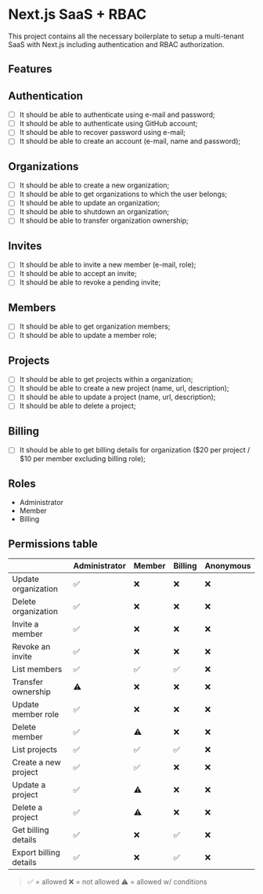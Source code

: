 # Next.js SaaS + RBAC

This project contains all the necessary boilerplate to setup a multi-tenant SaaS with Next.js including authentication and RBAC authorization.

## Features

## Authentication

- [ ] It should be able to authenticate using e-mail and password;
- [ ] It should be able to authenticate using GitHub account;
- [ ] It should be able to recover password using e-mail;
- [ ] It should be able to create an account (e-mail, name and password);

## Organizations

- [ ] It should be able to create a new organization;
- [ ] It should be able to get organizations to which the user belongs;
- [ ] It should be able to update an organization;
- [ ] It should be able to shutdown an organization;
- [ ] It should be able to transfer organization ownership;

## Invites

- [ ] It should be able to invite a new member (e-mail, role);
- [ ] It should be able to accept an invite;
- [ ] It should be able to revoke a pending invite;

## Members

- [ ] It should be able to get organization members;
- [ ] It should be able to update a member role;

## Projects

- [ ] It should be able to get projects within a organization;
- [ ] It should be able to create a new project (name, url, description);
- [ ] It should be able to update a project (name, url, description);
- [ ] It should be able to delete a project;

## Billing

- [ ] It should be able to get billing details for organization ($20 per project / $10 per member excluding billing role);

## Roles

- Administrator
- Member
- Billing

## Permissions table

|                      | Administrator | Member | Billing | Anonymous |
| -------------------- | ------------- | ------ | ------- | --------- |
| Update organization    | ✅            | ❌      | ❌      | ❌
| Delete organization    | ✅            | ❌      | ❌      | ❌
| Invite a member        | ✅            | ❌      | ❌      | ❌
| Revoke an invite       | ✅            | ❌      | ❌      | ❌
| List members           | ✅            | ✅      | ✅      | ❌
| Transfer ownership     | ⚠️            | ❌      | ❌      | ❌
| Update member role     | ✅            | ❌      | ❌      | ❌
| Delete member          | ✅            | ⚠️      | ❌      | ❌
| List projects          | ✅            | ✅      | ✅      | ❌
| Create a new project   | ✅            | ✅      | ❌      | ❌
| Update a project       | ✅            | ⚠️      | ❌      | ❌
| Delete a project       | ✅            | ⚠️      | ❌      | ❌
| Get billing details    | ✅            | ❌      | ✅      | ❌
| Export billing details | ✅            | ❌      | ✅      | ❌

> ✅ = allowed ❌ = not allowed ⚠️ = allowed w/ conditions